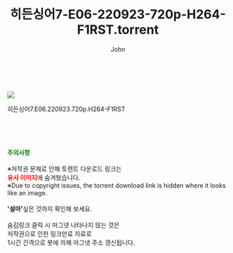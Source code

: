 ﻿---
layout: post
title:  "    히든싱어7-E06-220923-720p-H264-F1RST.torrent"
author: John
categories: [ TV ]
tags: [  ]
image: https://torrentrj55.com/uploadfile/full/7f59d5cce9ba5b808ab665a8b9de68fb30adf8de.jpg 
description: "    히든싱어7-E06-220923-720p-H264-F1RST torrent 정보 공유"
toc: true
toc_sticky: true
---

<br>
<p><img src="https://torrentrj55.com/uploadfile/full/7f59d5cce9ba5b808ab665a8b9de68fb30adf8de.jpg"/></p>
 히든싱어7.E06.220923.720p.H264-F1RST  
    
<br><br><br>
<p data-ke-size="size16"><b><span style="color: green;">주의사항</span></b><br /><br />※저작권 문제로 인해 토렌트 다운로드 링크는<br /><b><span style="color: red;">유사 이미지</span></b>에 숨겨뒀습니다.<br />※Due to copyright issues, the torrent download link is hidden where it looks like an image.<br /><br /><b>'설마'</b>싶은 것까지 확인해 보세요.<br /><br />숨김링크 클릭 시 마그넷 나타나지 않는 것은<br />저작권으로 인한 링크만료 자료로<br />1시간 간격으로 봇에 의해 마그넷 주소 갱신됩니다.</p>
